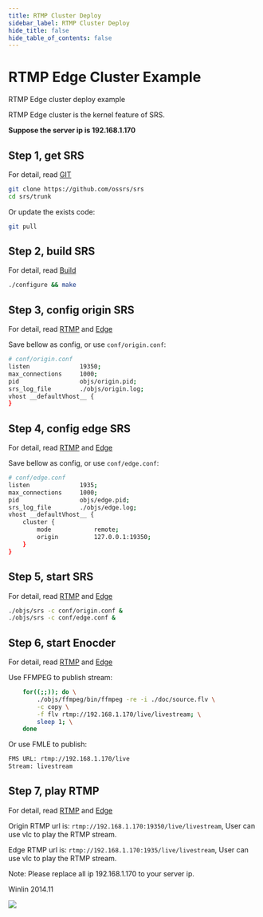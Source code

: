 ```yaml
---
title: RTMP Cluster Deploy
sidebar_label: RTMP Cluster Deploy 
hide_title: false
hide_table_of_contents: false
---
```


# RTMP Edge Cluster Example

RTMP Edge cluster deploy example

RTMP Edge cluster is the kernel feature of SRS.

**Suppose the server ip is 192.168.1.170**

## Step 1, get SRS

For detail, read [GIT](./git)

```bash
git clone https://github.com/ossrs/srs
cd srs/trunk
```

Or update the exists code:

```bash
git pull
```

## Step 2, build SRS

For detail, read [Build](./install)

```bash
./configure && make
```

## Step 3, config origin SRS

For detail, read [RTMP](./delivery-rtmp) and [Edge](./edge)

Save bellow as config, or use `conf/origin.conf`:

```bash
# conf/origin.conf
listen              19350;
max_connections     1000;
pid                 objs/origin.pid;
srs_log_file        ./objs/origin.log;
vhost __defaultVhost__ {
}
```

## Step 4, config edge SRS

For detail, read [RTMP](./delivery-rtmp) and [Edge](./edge)

Save bellow as config, or use `conf/edge.conf`:

```bash
# conf/edge.conf
listen              1935;
max_connections     1000;
pid                 objs/edge.pid;
srs_log_file        ./objs/edge.log;
vhost __defaultVhost__ {
    cluster {
        mode            remote;
        origin          127.0.0.1:19350;
    }
}
```

## Step 5, start SRS

For detail, read [RTMP](./delivery-rtmp) and [Edge](./edge)

```bash
./objs/srs -c conf/origin.conf &
./objs/srs -c conf/edge.conf &
```

## Step 6, start Enocder

For detail, read [RTMP](./delivery-rtmp) and [Edge](./edge)

Use FFMPEG to publish stream:

```bash
    for((;;)); do \
        ./objs/ffmpeg/bin/ffmpeg -re -i ./doc/source.flv \
        -c copy \
        -f flv rtmp://192.168.1.170/live/livestream; \
        sleep 1; \
    done
```

Or use FMLE to publish:

```bash
FMS URL: rtmp://192.168.1.170/live
Stream: livestream
```

## Step 7, play RTMP

For detail, read [RTMP](./delivery-rtmp) and [Edge](./edge)

Origin RTMP url is: `rtmp://192.168.1.170:19350/live/livestream`, User can use vlc to play the RTMP stream.

Edge RTMP url is: `rtmp://192.168.1.170:1935/live/livestream`, User can use vlc to play the RTMP stream.

Note: Please replace all ip 192.168.1.170 to your server ip.

Winlin 2014.11

![](https://ossrs.net/gif/v1/sls.gif?site=ossrs.io&path=/lts/doc-en-4/doc/sample-rtmp-cluster)


